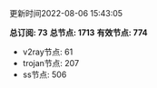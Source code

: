 更新时间2022-08-06 15:43:05

**总订阅: 73**
**总节点: 1713**
**有效节点: 774**
- v2ray节点: 61
- trojan节点: 207
- ss节点: 506

